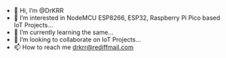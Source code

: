 - 👋 Hi, I’m @DrKRR
- 👀 I’m interested in NodeMCU ESP8266, ESP32, Raspberry Pi Pico based IoT Projects...
- 🌱 I’m currently learning the same...
- 💞️ I’m looking to collaborate on IoT Projects...
- 📫 How to reach me drkrr@rediffmail.com

<!---
DrKRR/DrKRR is a ✨ special ✨ repository because its `README.md` (this file) appears on your GitHub profile.
You can click the Preview link to take a look at your changes.
--->
